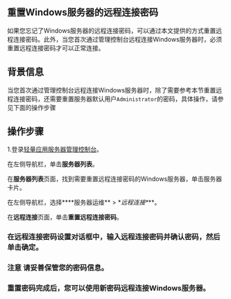 ## 重置Windows服务器的远程连接密码

如果您忘记了Windows服务器的远程连接密码，可以通过本文提供的方式重置远程连接密码。此外，当您首次通过管理控制台远程连接Windows服务器时，必须重置远程连接密码才可以正常连接。

## 背景信息

当您首次通过管理控制台远程连接Windows服务器时，除了需要参考本节重置远程连接密码，还需要重置服务器默认用户`Administrator`的密码，具体操作，请参见下面的操作步骤

## 操作步骤

1.登录[轻量应用服务器管理控制台](https://swas.console.aliyun.com/)。

在左侧导航栏，单击**服务器列表**。



在**服务器列表**页面，找到需要重置远程连接密码的Windows服务器，单击服务器卡片。

在左侧导航栏，选择***\*服务器运维\** > \**远程连接\****。

在**远程连接**页面，单击**重置远程连接密码**。

### 在**远程连接密码设置**对话框中，输入远程连接密码并确认密码，然后单击**确定**。

### **注意** 请妥善保管您的密码信息。

### 重置密码完成后，您可以使用新密码远程连接Windows服务器。